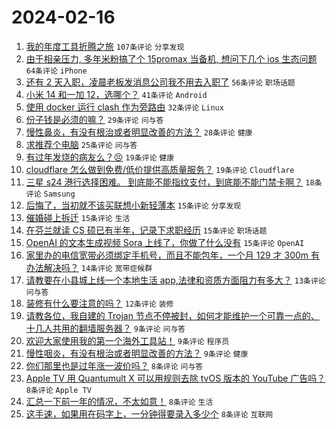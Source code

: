 # 2024-02-16

1. [我的年度工具折腾之旅](https://www.v2ex.com/t/1015804) `107条评论` `分享发现`
1. [由于相亲压力, 多年米粉搞了个 15promax 当备机, 想问下几个 ios 生态问题](https://www.v2ex.com/t/1015873) `64条评论` `iPhone`
1. [还有 2 天入职，凌晨老板发消息公司我不用去入职了](https://www.v2ex.com/t/1015805) `56条评论` `职场话题`
1. [小米 14 和一加 12，选哪个？](https://www.v2ex.com/t/1015854) `41条评论` `Android`
1. [使用 docker 运行 clash 作为旁路由](https://www.v2ex.com/t/1015815) `32条评论` `Linux`
1. [份子钱是必须的嘛？](https://www.v2ex.com/t/1015812) `29条评论` `问与答`
1. [慢性鼻炎，有没有根治或者明显改善的方法？](https://www.v2ex.com/t/1015809) `28条评论` `健康`
1. [求推荐个电脑](https://www.v2ex.com/t/1015820) `25条评论` `问与答`
1. [有过年发烧的病友么？😣](https://www.v2ex.com/t/1015864) `19条评论` `健康`
1. [cloudflare 怎么做到免费/低价提供高质量服务？](https://www.v2ex.com/t/1015855) `19条评论` `Cloudflare`
1. [三星 s24 港行选择困难。 到底能不能指纹支付，到底能不能门禁卡啊？](https://www.v2ex.com/t/1015862) `18条评论` `Samsung`
1. [后悔了，当初就不该买联想小新轻薄本](https://www.v2ex.com/t/1015914) `15条评论` `分享发现`
1. [催婚碰上拆迁](https://www.v2ex.com/t/1015872) `15条评论` `生活`
1. [在芬兰就读 CS 硕已有半年，记录下求职经历](https://www.v2ex.com/t/1015869) `15条评论` `职场话题`
1. [OpenAI 的文本生成视频 Sora 上线了，你做了什么没有](https://www.v2ex.com/t/1015842) `15条评论` `OpenAI`
1. [家里办的电信宽带必须绑定手机号，而且不能包年，一个月 129 才 300m 有办法解决吗？](https://www.v2ex.com/t/1015840) `14条评论` `宽带症候群`
1. [请教要在小县城上线一个本地生活 app,法律和资质方面阻力有多大？](https://www.v2ex.com/t/1015895) `13条评论` `问与答`
1. [装修有什么要注意的吗？](https://www.v2ex.com/t/1015844) `12条评论` `装修`
1. [请教各位，我自建的 Trojan 节点不停被封，如何才能维护一个可靠一点的、十几人共用的翻墙服务器？](https://www.v2ex.com/t/1015861) `9条评论` `问与答`
1. [欢迎大家使用我的第一个海外工具站！](https://www.v2ex.com/t/1015810) `9条评论` `程序员`
1. [慢性咽炎，有没有根治或者明显改善的方法？](https://www.v2ex.com/t/1015803) `9条评论` `健康`
1. [你们那里也是过年涨一波价吗？](https://www.v2ex.com/t/1015907) `8条评论` `问与答`
1. [Apple TV 用 Quantumult X 可以用规则去除 tvOS 版本的 YouTube 广告吗？](https://www.v2ex.com/t/1015899) `8条评论` `Apple TV`
1. [汇总一下前一年的情况，不太如意！](https://www.v2ex.com/t/1015878) `8条评论` `生活`
1. [这手速，如果用在码字上，一分钟得要录入多少个](https://www.v2ex.com/t/1015865) `8条评论` `互联网`
